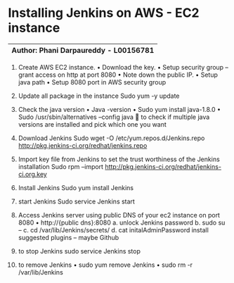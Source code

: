 # Installing Jenkins on AWS - EC2 instance

| Author: Phani Darpaureddy - L00156781 |
|---------------------------------------|


1.	Create AWS EC2 instance. 
•	Download the key. 
•	Setup security group – grant access on http at port 8080
•	Note down the public IP.
•	Setup java path
•	Setup 8080 port in AWS security group
2.	Update all package in the instance
Sudo yum -y update
3.	Check the java version
•	Java -version
•	Sudo yum install java-1.8.0
•	Sudo /usr/sbin/alternatives –config java  to check if multiple java versions are installed and pick which one you want
4. Download Jenkins
Sudo wget -O /etc/yum.repos.d/Jenkins.repo http://pkg.jenkins-ci.org/redhat/jenkins.repo

5. Import key file from Jenkins to set the trust worthiness of the Jenkins installation
Sudo rpm –import http://pkg.jenkins-ci.org/redhat/jenkins-ci.org.key

6. Install Jenkins
Sudo yum install Jenkins

7. start Jenkins
Sudo service Jenkins start

8. Access Jenkins server using public DNS of your ec2 instance on port 8080
•	http://{public dns}:8080
a.	unlock Jenkins password
b.	sudo su –
c.	cd /var/lib/Jenkins/secrets/
d.	cat initalAdminPassword
install suggested plugins – maybe Github
9. to stop Jenkins
sudo service Jenkins stop
10. to remove Jenkins
•	sudo yum remove Jenkins
•	sudo rm -r /var/lib/Jenkins
